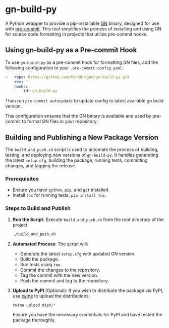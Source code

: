 # gn-build-py

A Python wrapper to provide a pip-installable [GN](https://gn.googlesource.com/gn/+/main/docs/reference.md#cmd_format) binary, designed for use with [pre-commit](http://pre-commit.com). This tool simplifies the process of installing and using GN for source code formatting in projects that utilize pre-commit hooks.

## Using gn-build-py as a Pre-commit Hook

To use `gn-build-py` as a pre-commit hook for formatting GN files, add the following configuration to your `.pre-commit-config.yaml`:

```yaml
-   repo: https://github.com/KindDragon/gn-build-py.git
    rev: ''
    hooks:
    -   id: gn-build-py
```

Than run `pre-commit autoupdate` to update config to latest available gn build version.

This configuration ensures that the GN binary is available and used by pre-commit to format GN files in your repository.

## Building and Publishing a New Package Version

The `build_and_push.sh` script is used to automate the process of building, testing, and deploying new versions of `gn-build-py`. It handles generating the latest `setup.cfg`, building the package, running tests, committing changes, and tagging the release.

### Prerequisites

- Ensure you have `python`, `pip`, and `git` installed.
- Install `tox` for running tests: `pip install tox`.

### Steps to Build and Publish

1. **Run the Script**: Execute `build_and_push.sh` from the root directory of the project.

    ```bash
    ./build_and_push.sh
    ```

2. **Automated Process**: The script will:
    - Generate the latest `setup.cfg` with updated GN version.
    - Build the package.
    - Run tests using `tox`.
    - Commit the changes to the repository.
    - Tag the commit with the new version.
    - Push the commit and tag to the repository.

3. **Upload to PyPI** (Optional): If you wish to distribute the package via PyPI, use [twine](https://pypi.org/project/twine/) to upload the distributions:

    ```bash
    twine upload dist/*
    ```

    Ensure you have the necessary credentials for PyPI and have tested the package thoroughly.
